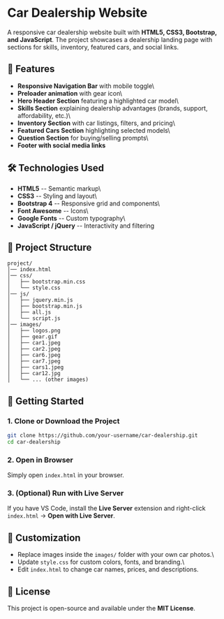 # Car Dealership Website

A responsive car dealership website built with **HTML5, CSS3, Bootstrap,
and JavaScript**. The project showcases a dealership landing page with
sections for skills, inventory, featured cars, and social links.

## 📌 Features

-   **Responsive Navigation Bar** with mobile toggle\
-   **Preloader animation** with gear icon\
-   **Hero Header Section** featuring a highlighted car model\
-   **Skills Section** explaining dealership advantages (brands,
    support, affordability, etc.)\
-   **Inventory Section** with car listings, filters, and pricing\
-   **Featured Cars Section** highlighting selected models\
-   **Question Section** for buying/selling prompts\
-   **Footer with social media links**

## 🛠️ Technologies Used

-   **HTML5** -- Semantic markup\
-   **CSS3** -- Styling and layout\
-   **Bootstrap 4** -- Responsive grid and components\
-   **Font Awesome** -- Icons\
-   **Google Fonts** -- Custom typography\
-   **JavaScript / jQuery** -- Interactivity and filtering

## 📂 Project Structure

    project/
    │── index.html
    │── css/
    │   ├── bootstrap.min.css
    │   └── style.css
    │── js/
    │   ├── jquery.min.js
    │   ├── bootstrap.min.js
    │   ├── all.js
    │   └── script.js
    │── images/
    │   ├── logos.png
    │   ├── gear.gif
    │   ├── car1.jpeg
    │   ├── car2.jpeg
    │   ├── car6.jpeg
    │   ├── car7.jpeg
    │   ├── cars1.jpeg
    │   ├── car12.jpg
    │   └── ... (other images)

## 🚀 Getting Started

### 1. Clone or Download the Project

``` bash
git clone https://github.com/your-username/car-dealership.git
cd car-dealership
```

### 2. Open in Browser

Simply open `index.html` in your browser.

### 3. (Optional) Run with Live Server

If you have VS Code, install the **Live Server** extension and
right-click `index.html` → **Open with Live Server**.

## 🎨 Customization

-   Replace images inside the `images/` folder with your own car
    photos.\
-   Update `style.css` for custom colors, fonts, and branding.\
-   Edit `index.html` to change car names, prices, and descriptions.


## 📢 License

This project is open-source and available under the **MIT License**.
